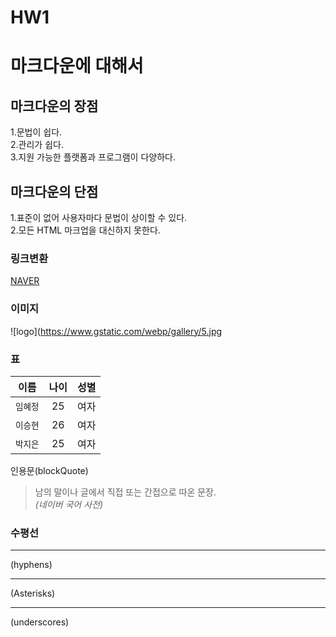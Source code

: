 # HW1
# 마크다운에 대해서

## 마크다운의 장점
1.문법이 쉽다.<br>
2.관리가 쉽다.<br>
3.지원 가능한 플랫폼과 프로그램이 다양하다. <br>
## 마크다운의 단점
1.표준이 없어 사용자마다 문법이 상이할 수 있다. <br>
2.모든 HTML 마크업을 대신하지 못한다. <br>

### 링크변환
[NAVER](https://naver.com "네이버로 이동합니다")

### 이미지
![logo](https://www.gstatic.com/webp/gallery/5.jpg

### 표
|이름|나이|성별|
|---|:---:|---:|
|`임혜정`|25|여자|
|`이승현`|26|여자|
|`박지은`|25|여자|

인용문(blockQuote)
> 남의 말이나 글에서 직접 또는 간접으로 따온 문장.<br>
>*(네이버 국어 사전)*

### 수평선
---
(hyphens)

***
(Asterisks)

___
(underscores)
